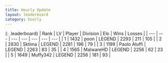 ```yaml
---
title: Hourly Update
layout: leaderboard
category: hourly
---
```


{: .leaderboard}
| Rank | LV | Player | Division | Elo | Wins | Losses |
| --- | --- | --- | --- | --- | --- | --- |
| <span data-change="0">1</span> | 1432 | <span title="ID: 540690">poon</span> | LEGEND | <span data-change="6">2293</span> | <span data-change="1">211</span> | <span data-change="0">105</span> |
| <span data-change="0">2</span> | 2830 | <span title="ID: 353063">Sktima</span> | LEGEND | <span data-change="0">2281</span> | <span data-change="0">196</span> | <span data-change="0">79</span> |
| <span data-change="0">3</span> | 1199 | <span title="ID: 512212">Paolo Aluffi</span> | LEGEND | <span data-change="0">2263</span> | <span data-change="0">83</span> | <span data-change="0">35</span> |
| <span data-change="0">4</span> | 1565 | <span title="ID: 261794">MalwareHD</span> | LEGEND | <span data-change="0">2256</span> | <span data-change="0">62</span> | <span data-change="0">23</span> |
| <span data-change="0">5</span> | 1649 | <span title="ID: 720567">Muffy342</span> | LEGEND | <span data-change="0">2256</span> | <span data-change="0">181</span> | <span data-change="0">93</span> |